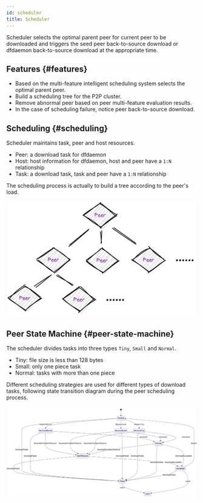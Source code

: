```yaml
---
id: scheduler
title: Scheduler
---
```


Scheduler selects the optimal parent peer for current peer to be downloaded
and triggers the seed peer back-to-source download or dfdaemon back-to-source download at the appropriate time.

## Features {#features}

- Based on the multi-feature intelligent scheduling system selects the optimal parent peer.
- Build a scheduling tree for the P2P cluster.
- Remove abnormal peer based on peer multi-feature evaluation results.
- In the case of scheduling failure, notice peer back-to-source download.

## Scheduling {#scheduling}

Scheduler maintains task, peer and host resources.

- Peer: a download task for dfdaemon
- Host: host information for dfdaemon, host and peer have a `1:N` relationship
- Task: a download task, task and peer have a `1:N` relationship

The scheduling process is actually to build a tree according to the peer's load.

![scheduler-tree](../../resource/architecture/scheduler-tree.jpg)

## Peer State Machine {#peer-state-machine}

The scheduler divides tasks into three types `Tiny`, `Small` and `Normal`.

- Tiny: file size is less than 128 bytes
- Small: only one piece task
- Normal: tasks with more than one piece

Different scheduling strategies are used for different types of download tasks,
following state transition diagram during the peer scheduling process.

![scheduler-state-machine](../../resource/architecture/scheduler-state-machine.jpg)
